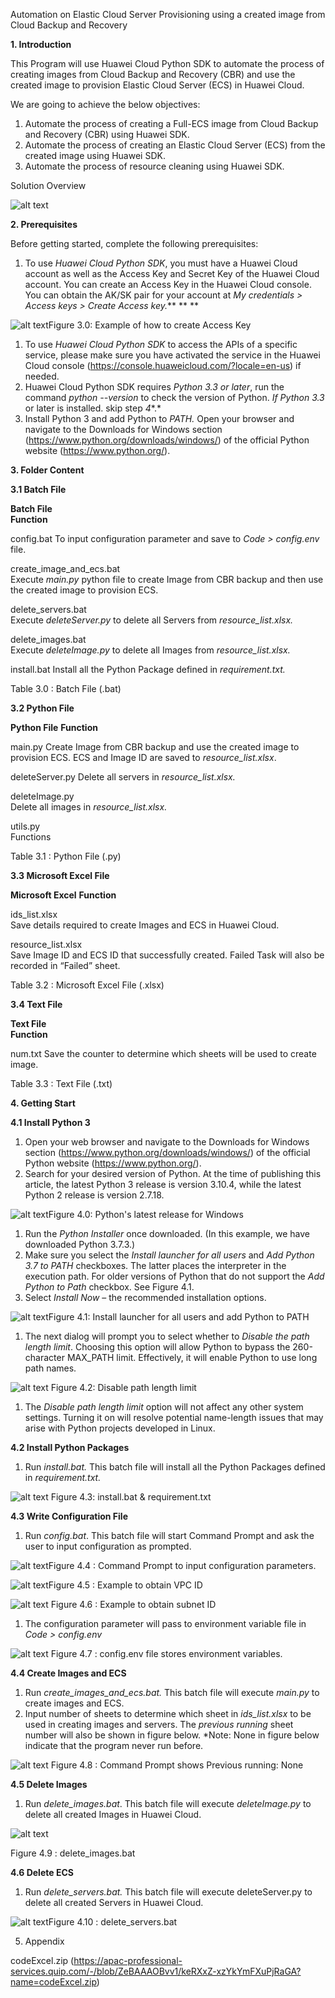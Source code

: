 Automation on Elastic Cloud Server Provisioning using a created image from Cloud Backup and Recovery

**1. Introduction**

This Program will use Huawei Cloud Python SDK to automate the process of creating images from Cloud Backup and Recovery (CBR) and use the created image to provision Elastic Cloud Server (ECS) in Huawei Cloud.
 
We are going to achieve the below objectives:

1. Automate the process of creating a Full-ECS image from Cloud Backup and Recovery (CBR) using Huawei SDK.
2. Automate the process of creating an Elastic Cloud Server (ECS) from the created image using Huawei SDK.
3. Automate the process of resource cleaning using Huawei SDK.

Solution Overview


![alt text](https://github.com/terraform-hwcloud-apac-pso-modules/hwcloud-apac-automation/blob/main/Image/solution_overview.png?raw=true)


**2. Prerequisites**

Before getting started, complete the following prerequisites:

1. To use *Huawei Cloud Python SDK*, you must have a Huawei Cloud account as well as the Access Key and Secret Key of the Huawei Cloud account. You can create an Access Key in the Huawei Cloud console. You can obtain the AK/SK pair for your account at *My credentials > Access keys > Create Access key.*** ** **

![alt text](https://github.com/terraform-hwcloud-apac-pso-modules/hwcloud-apac-automation/blob/main/Image/create_credentials.png?raw=true)Figure 3.0: Example of how to create Access Key

1. To use *Huawei Cloud Python SDK* to access the APIs of a specific service, please make sure you have activated the service in the Huawei Cloud console (https://console.huaweicloud.com/?locale=en-us) if needed.
2. Huawei Cloud Python SDK requires *Python 3.3* *or later*, run the command *python --version* to check the version of Python. *If Python 3.3* or later is installed. skip step *4**.*
3. Install Python 3 and add Python to *PATH.* Open your browser and navigate to the Downloads for Windows section (https://www.python.org/downloads/windows/) of the official Python website (https://www.python.org/).

 

**3. Folder Content**

**3.1 Batch File**


**Batch File**	
**Function**

config.bat	To input configuration parameter and save to *Code > config.env* file.

create_image_and_ecs.bat	
Execute *main.py* python file to create Image from CBR backup and then use  the created image to provision ECS.

delete_servers.bat	
Execute *deleteServer.py* to delete all Servers from *resource_list.xlsx.*

delete_images.bat	
Execute *deleteImage.py* to delete all Images from *resource_list.xlsx.*

install.bat	
Install all the Python  Package defined in *requirement.txt.*

Table 3.0 :  Batch File (.bat)

**3.2 Python File**


**Python File**	
**Function**

main.py	
Create Image from CBR backup  and use the created image to provision ECS. ECS and Image ID are saved to *resource_list.xlsx*.

deleteServer.py	
Delete all servers in *resource_list.xlsx.*

deleteImage.py	
Delete all images in *resource_list.xlsx.*

utils.py	
Functions

Table 3.1 :  Python File (.py)

**3.3 Microsoft Excel File**


**Microsoft Excel**	
**Function**

ids_list.xlsx	
Save details required to  create Images and ECS in Huawei Cloud.

resource_list.xlsx	
Save Image ID and ECS ID  that successfully created. Failed Task will also be recorded in “Failed”  sheet.

Table 3.2 :  Microsoft Excel File (.xlsx)

**3.4 Text File**


**Text File**	
**Function**

num.txt	
Save the counter to  determine which sheets will be used to create image.

Table 3.3 :  Text File (.txt)


**4. Getting Start**

**4.1 Install Python 3**

1. Open your web browser and navigate to the Downloads for Windows section (https://www.python.org/downloads/windows/) of the official Python website (https://www.python.org/).
2. Search for your desired version of Python. At the time of publishing this article, the latest Python 3 release is version 3.10.4, while the latest Python 2 release is version 2.7.18.


![alt text](https://github.com/terraform-hwcloud-apac-pso-modules/hwcloud-apac-automation/blob/main/Image/python_latest_version.png?raw=true)Figure 4.0: Python's latest release for Windows


1. Run the *Python Installer* once downloaded. (In this example, we have downloaded Python 3.7.3.)
2. Make sure you select the *Install launcher for all users* and *Add Python 3.7 to PATH* checkboxes. The latter places the interpreter in the execution path. For older versions of Python that do not support the *Add Python to Path* checkbox. See Figure 4.1.
3. Select *Install Now* – the recommended installation options.


![alt text](https://github.com/terraform-hwcloud-apac-pso-modules/hwcloud-apac-automation/blob/main/Image/python_path_config.png?raw=true)Figure 4.1:  Install launcher for all users and add Python to PATH



1. The next dialog will prompt you to select whether to *Disable the path length limit*. Choosing this option will allow Python to bypass the 260-character MAX_PATH limit. Effectively, it will enable Python to use long path names.


![alt text](https://github.com/terraform-hwcloud-apac-pso-modules/hwcloud-apac-automation/blob/main/Image/python_max_length_config.png?raw=true)
Figure 4.2: Disable path length limit


1. The *Disable path length* *limit* option will not affect any other system settings. Turning it on will resolve potential name-length issues that may arise with Python projects developed in Linux.



**4.2 Install Python Packages**

1. Run *install.bat.* This batch file will install all the Python Packages defined in *requirement.txt.*


![alt text](https://github.com/terraform-hwcloud-apac-pso-modules/hwcloud-apac-automation/blob/main/Image/install_bat.png?raw=true)
Figure 4.3: install.bat & requirement.txt


**4.3 Write Configuration File**

1. Run *config.bat*. This batch file will start Command Prompt and ask the user to input configuration as prompted.


![alt text](https://github.com/terraform-hwcloud-apac-pso-modules/hwcloud-apac-automation/blob/main/Image/cmd_config.png?raw=true)Figure 4.4 : Command Prompt to input configuration parameters.


![alt text](https://github.com/terraform-hwcloud-apac-pso-modules/hwcloud-apac-automation/blob/main/Image/get_vpc_id.png?raw=true)Figure 4.5 : Example to obtain VPC ID

![alt text](https://github.com/terraform-hwcloud-apac-pso-modules/hwcloud-apac-automation/blob/main/Image/get_subnet_id.png?raw=true)
Figure 4.6 : Example to obtain subnet ID


1. The configuration parameter will pass to environment variable file in *Code > config.env*


![alt text](https://github.com/terraform-hwcloud-apac-pso-modules/hwcloud-apac-automation/blob/main/Image/config_env.png?raw=true)
Figure 4.7 : config.env file stores environment variables.


**4.4 Create Images and ECS**

1. Run *create_images_and_ecs.bat.* This batch file will execute *main.py* to create images and ECS.
2. Input number of sheets to determine which sheet in *ids_list.xlsx* to be used in creating images and servers. The *previous running* sheet number will also be shown in figure below. *Note: None in figure below indicate that the program never run before.


![alt text](https://github.com/terraform-hwcloud-apac-pso-modules/hwcloud-apac-automation/blob/main/Image/cmd.png?raw=true)
Figure 4.8 : Command Prompt shows Previous running: None


**4.5 Delete Images**

1. Run *delete_images.bat*. This batch file will execute *deleteImage.py* to delete all created Images in Huawei Cloud.


![alt text](https://github.com/terraform-hwcloud-apac-pso-modules/hwcloud-apac-automation/blob/main/Image/delete_image_bat.png?raw=true)

Figure 4.9 : delete_images.bat


**4.6 Delete ECS**

1.  Run *delete_servers.bat.* This batch file will execute deleteServer.py to delete all created Servers in Huawei Cloud. 


![alt text](https://github.com/terraform-hwcloud-apac-pso-modules/hwcloud-apac-automation/blob/main/Image/delete_server_bat?raw=true)Figure 4.10 :  delete_servers.bat


 

5. Appendix 

codeExcel.zip (https://apac-professional-services.quip.com/-/blob/ZeBAAAOBvv1/keRXxZ-xzYkYmFXuPjRaGA?name=codeExcel.zip) 
